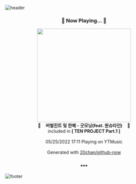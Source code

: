 ![header](https://capsule-render.vercel.app/api?type=wave&height=170&section=header&text=Hi.%20I'm%20SHIFT&fontColor=090707&fontAlignX=45&fontAlignY=65&fontSize=100)

<h3 align="center">🎵 Now Playing... 🎵</h3>
<p align="center">
  <a href="https://music.youtube.com/watch?v=8XEieAkHVIw">
    <img width="300" src="https://lh3.googleusercontent.com/-dhXMUwFMtO7t3ZhkasrlFKnkwsGm-2CJ2YjkAaln7vtl4RwXesOP88z2XZmt5pVGBebLuIrmbvMdok">
  </a>
  <br>
  🎵&nbsp&nbsp&nbsp <b>버벌진트 및 한해 - 굿모닝(feat. 원슈타인)</b> &nbsp&nbsp&nbsp🎵
  <br>
  included in <b>[ TEN PROJECT Part.1 ]</b>
  
  <br />
  <br />
  05/25/2022 17:11 Playing on YTMusic
  <br />
  <br />
  Generated with <a href="https://github.com/20chan/github-now">20chan/github-now</a>
</p>

<h3 align="center">•••</h3>

![footer](https://capsule-render.vercel.app/api?type=wave&height=150&section=footer)
